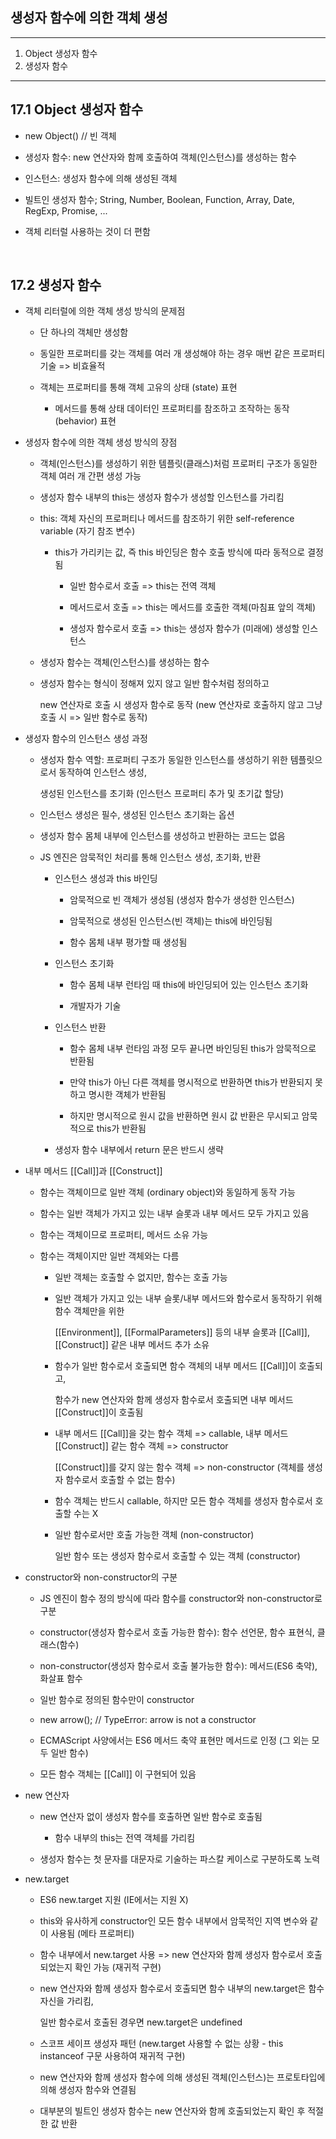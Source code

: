 ## 생성자 함수에 의한 객체 생성

---

1. Object 생성자 함수
2. 생성자 함수

---

## 17.1 Object 생성자 함수

- new Object() // 빈 객체

- 생성자 함수: new 연산자와 함께 호출하여 객체(인스턴스)를 생성하는 함수

- 인스턴스: 생성자 함수에 의해 생성된 객체

- 빌트인 생성자 함수; String, Number, Boolean, Function, Array, Date, RegExp, Promise, ...

- 객체 리터럴 사용하는 것이 더 편함

<br/>

## 17.2 생성자 함수

- 객체 리터럴에 의한 객체 생성 방식의 문제점

  - 단 하나의 객체만 생성함

  - 동일한 프로퍼티를 갖는 객체를 여러 개 생성해야 하는 경우 매번 같은 프로퍼티 기술 => 비효율적

  - 객체는 프로퍼티를 통해 객체 고유의 상태 (state) 표현

    - 메서드를 통해 상태 데이터인 프로퍼티를 참조하고 조작하는 동작 (behavior) 표현

- 생성자 함수에 의한 객체 생성 방식의 장점

  - 객체(인스턴스)를 생성하기 위한 템플릿(클래스)처럼 프로퍼티 구조가 동일한 객체 여러 개 간편 생성 가능

  - 생성자 함수 내부의 this는 생성자 함수가 생성할 인스턴스를 가리킴

  - this: 객체 자신의 프로퍼티나 메서드를 참조하기 위한 self-reference variable (자기 참조 변수)

    - this가 가리키는 값, 즉 this 바인딩은 함수 호출 방식에 따라 동적으로 결정됨

      - 일반 함수로서 호출 => this는 전역 객체

      - 메서드로서 호출 => this는 메서드를 호출한 객체(마침표 앞의 객체)

      - 생성자 함수로서 호출 => this는 생성자 함수가 (미래에) 생성할 인스턴스

  - 생성자 함수는 객체(인스턴스)를 생성하는 함수

  - 생성자 함수는 형식이 정해져 있지 않고 일반 함수처럼 정의하고

    new 연산자로 호출 시 생성자 함수로 동작 (new 연산자로 호출하지 않고 그냥 호출 시 => 일반 함수로 동작)

- 생성자 함수의 인스턴스 생성 과정

  - 생성자 함수 역할: 프로퍼티 구조가 동일한 인스턴스를 생성하기 위한 템플릿으로서 동작하여 인스턴스 생성,

    생성된 인스턴스를 초기화 (인스턴스 프로퍼티 추가 및 초기값 할당)

  - 인스턴스 생성은 필수, 생성된 인스턴스 초기화는 옵션

  - 생성자 함수 몸체 내부에 인스턴스를 생성하고 반환하는 코드는 없음

  - JS 엔진은 암묵적인 처리를 통해 인스턴스 생성, 초기화, 반환

    - 인스턴스 생성과 this 바인딩

      - 암묵적으로 빈 객체가 생성됨 (생성자 함수가 생성한 인스턴스)

      - 암묵적으로 생성된 인스턴스(빈 객체)는 this에 바인딩됨

      - 함수 몸체 내부 평가할 때 생성됨

    - 인스턴스 초기화

      - 함수 몸체 내부 런타임 때 this에 바인딩되어 있는 인스턴스 초기화

      - 개발자가 기술

    - 인스턴스 반환

      - 함수 몸체 내부 런타임 과정 모두 끝나면 바인딩된 this가 암묵적으로 반환됨

      - 만약 this가 아닌 다른 객체를 명시적으로 반환하면 this가 반환되지 못하고 명시한 객체가 반환됨

      - 하지만 명시적으로 원시 값을 반환하면 원시 값 반환은 무시되고 암묵적으로 this가 반환됨

    - 생성자 함수 내부에서 return 문은 반드시 생략

- 내부 메서드 [[Call]]과 [[Construct]]

  - 함수는 객체이므로 일반 객체 (ordinary object)와 동일하게 동작 가능

  - 함수는 일반 객체가 가지고 있는 내부 슬롯과 내부 메서드 모두 가지고 있음

  - 함수는 객체이므로 프로퍼티, 메서드 소유 가능

  - 함수는 객체이지만 일반 객체와는 다름

    - 일반 객체는 호출할 수 없지만, 함수는 호출 가능

    - 일반 객체가 가지고 있는 내부 슬롯/내부 메서드와 함수로서 동작하기 위해 함수 객체만을 위한

      [[Environment]], [[FormalParameters]] 등의 내부 슬롯과 [[Call]], [[Construct]] 같은 내부 메서드 추가 소유

    - 함수가 일반 함수로서 호출되면 함수 객체의 내부 메서드 [[Call]]이 호출되고,

      함수가 new 연산자와 함께 생성자 함수로서 호출되면 내부 메서드 [[Construct]]이 호출됨

    - 내부 메서드 [[Call]]을 갖는 함수 객체 => callable, 내부 메서드 [[Construct]] 같는 함수 객체 => constructor

      [[Construct]]를 갖지 않는 함수 객체 => non-constructor (객체를 생성자 함수로서 호출할 수 없는 함수)

    - 함수 객체는 반드시 callable, 하지만 모든 함수 객체를 생성자 함수로서 호출할 수는 X

    - 일반 함수로서만 호출 가능한 객체 (non-constructor)

      일반 함수 또는 생성자 함수로서 호출할 수 있는 객체 (constructor)

- constructor와 non-constructor의 구분

  - JS 엔진이 함수 정의 방식에 따라 함수를 constructor와 non-constructor로 구분

  - constructor(생성자 함수로서 호출 가능한 함수): 함수 선언문, 함수 표현식, 클래스(함수)

  - non-constructor(생성자 함수로서 호출 불가능한 함수): 메서드(ES6 축약), 화살표 함수

  - 일반 함수로 정의된 함수만이 constructor

  - new arrow(); // TypeError: arrow is not a constructor

  - ECMAScript 사양에서는 ES6 메서드 축약 표현만 메서드로 인정 (그 외는 모두 일반 함수)

  - 모든 함수 객체는 [[Call]] 이 구현되어 있음

- new 연산자

  - new 연산자 없이 생성자 함수를 호출하면 일반 함수로 호출됨

    - 함수 내부의 this는 전역 객체를 가리킴

  - 생성자 함수는 첫 문자를 대문자로 기술하는 파스칼 케이스로 구분하도록 노력

- new.target

  - ES6 new.target 지원 (IE에서는 지원 X)

  - this와 유사하게 constructor인 모든 함수 내부에서 암묵적인 지역 변수와 같이 사용됨 (메타 프로퍼티)

  - 함수 내부에서 new.target 사용 => new 연산자와 함께 생성자 함수로서 호출되었는지 확인 가능 (재귀적 구현)

  - new 연산자와 함께 생성자 함수로서 호출되면 함수 내부의 new.target은 함수 자신을 가리킴,

    일반 함수로서 호출된 경우면 new.target은 undefined

  - 스코프 세이프 생성자 패턴 (new.target 사용할 수 없는 상황 - this instanceof 구문 사용하여 재귀적 구현)

  - new 연산자와 함께 생성자 함수에 의해 생성된 객체(인스턴스)는 프로토타입에 의해 생성자 함수와 연결됨

  - 대부분의 빌트인 생성자 함수는 new 연산자와 함께 호출되었는지 확인 후 적절한 값 반환
